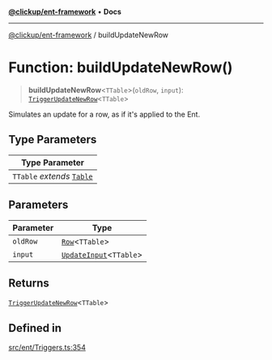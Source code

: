 [**@clickup/ent-framework**](../README.md) • **Docs**

***

[@clickup/ent-framework](../globals.md) / buildUpdateNewRow

# Function: buildUpdateNewRow()

> **buildUpdateNewRow**\<`TTable`\>(`oldRow`, `input`): [`TriggerUpdateNewRow`](../type-aliases/TriggerUpdateNewRow.md)\<`TTable`\>

Simulates an update for a row, as if it's applied to the Ent.

## Type Parameters

| Type Parameter |
| ------ |
| `TTable` *extends* [`Table`](../type-aliases/Table.md) |

## Parameters

| Parameter | Type |
| ------ | ------ |
| `oldRow` | [`Row`](../type-aliases/Row.md)\<`TTable`\> |
| `input` | [`UpdateInput`](../type-aliases/UpdateInput.md)\<`TTable`\> |

## Returns

[`TriggerUpdateNewRow`](../type-aliases/TriggerUpdateNewRow.md)\<`TTable`\>

## Defined in

[src/ent/Triggers.ts:354](https://github.com/clickup/ent-framework/blob/master/src/ent/Triggers.ts#L354)
